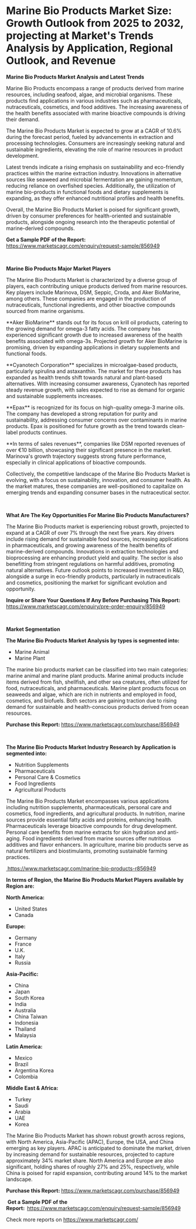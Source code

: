 <p><h1>Marine Bio Products Market Size: Growth Outlook from 2025 to 2032, projecting at Market's Trends Analysis by Application, Regional Outlook, and Revenue</h1></p><p><strong>Marine Bio Products Market Analysis and Latest Trends</strong></p>
<p><p>Marine Bio Products encompass a range of products derived from marine resources, including seafood, algae, and microbial organisms. These products find applications in various industries such as pharmaceuticals, nutraceuticals, cosmetics, and food additives. The increasing awareness of the health benefits associated with marine bioactive compounds is driving their demand.</p><p>The Marine Bio Products Market is expected to grow at a CAGR of 10.6% during the forecast period, fueled by advancements in extraction and processing technologies. Consumers are increasingly seeking natural and sustainable ingredients, elevating the role of marine resources in product development. </p><p>Latest trends indicate a rising emphasis on sustainability and eco-friendly practices within the marine extraction industry. Innovations in alternative sources like seaweed and microbial fermentation are gaining momentum, reducing reliance on overfished species. Additionally, the utilization of marine bio-products in functional foods and dietary supplements is expanding, as they offer enhanced nutritional profiles and health benefits.</p><p>Overall, the Marine Bio Products Market is poised for significant growth, driven by consumer preferences for health-oriented and sustainable products, alongside ongoing research into the therapeutic potential of marine-derived compounds.</p></p>
<p><strong>Get a Sample PDF of the Report:&nbsp;</strong> <a href="https://www.marketscagr.com/enquiry/request-sample/856949?utm_campaign=2471&utm_medium=2&utm_source=Github&utm_content=ia&utm_term=07042025&utm_id=marine-bio-products">https://www.marketscagr.com/enquiry/request-sample/856949</a></p>
<p>&nbsp;</p>
<p><strong>Marine Bio Products Major Market Players</strong></p>
<p><p>The Marine Bio Products Market is characterized by a diverse group of players, each contributing unique products derived from marine resources. Key players include Marinova, DSM, Seppic, Croda, and Aker BioMarine, among others. These companies are engaged in the production of nutraceuticals, functional ingredients, and other bioactive compounds sourced from marine organisms.</p><p>**Aker BioMarine** stands out for its focus on krill oil products, catering to the growing demand for omega-3 fatty acids. The company has experienced significant growth due to increased awareness of the health benefits associated with omega-3s. Projected growth for Aker BioMarine is promising, driven by expanding applications in dietary supplements and functional foods. </p><p>**Cyanotech Corporation** specializes in microalgae-based products, particularly spirulina and astaxanthin. The market for these products has expanded as health trends shift towards natural and plant-based alternatives. With increasing consumer awareness, Cyanotech has reported steady revenue growth, with sales expected to rise as demand for organic and sustainable supplements increases.</p><p>**Epax** is recognized for its focus on high-quality omega-3 marine oils. The company has developed a strong reputation for purity and sustainability, addressing consumer concerns over contaminants in marine products. Epax is positioned for future growth as the trend towards clean-label products continues.</p><p>**In terms of sales revenues**, companies like DSM reported revenues of over €10 billion, showcasing their significant presence in the market. Marinova's growth trajectory suggests strong future performance, especially in clinical applications of bioactive compounds.</p><p>Collectively, the competitive landscape of the Marine Bio Products Market is evolving, with a focus on sustainability, innovation, and consumer health. As the market matures, these companies are well-positioned to capitalize on emerging trends and expanding consumer bases in the nutraceutical sector.</p></p>
<p>&nbsp;</p>
<p><strong>What Are The Key Opportunities For Marine Bio Products Manufacturers?</strong></p>
<p><p>The Marine Bio Products market is experiencing robust growth, projected to expand at a CAGR of over 7% through the next five years. Key drivers include rising demand for sustainable food sources, increasing applications in pharmaceuticals, and growing awareness of the health benefits of marine-derived compounds. Innovations in extraction technologies and bioprocessing are enhancing product yield and quality. The sector is also benefitting from stringent regulations on harmful additives, promoting natural alternatives. Future outlook points to increased investment in R&D, alongside a surge in eco-friendly products, particularly in nutraceuticals and cosmetics, positioning the market for significant evolution and opportunity.</p></p>
<p><strong>Inquire or Share Your Questions If Any Before Purchasing This Report:</strong> <a href="https://www.marketscagr.com/enquiry/pre-order-enquiry/856949?utm_campaign=2471&utm_medium=2&utm_source=Github&utm_content=ia&utm_term=07042025&utm_id=marine-bio-products">https://www.marketscagr.com/enquiry/pre-order-enquiry/856949</a></p>
<p>&nbsp;</p>
<p><strong>Market Segmentation</strong></p>
<p><strong>The Marine Bio Products Market Analysis by types is segmented into:</strong></p>
<p><ul><li>Marine Animal</li><li>Marine Plant</li></ul></p>
<p><p>The marine bio products market can be classified into two main categories: marine animal and marine plant products. Marine animal products include items derived from fish, shellfish, and other sea creatures, often utilized for food, nutraceuticals, and pharmaceuticals. Marine plant products focus on seaweeds and algae, which are rich in nutrients and employed in food, cosmetics, and biofuels. Both sectors are gaining traction due to rising demand for sustainable and health-conscious products derived from ocean resources.</p></p>
<p><strong>Purchase this Report:&nbsp;</strong><a href="https://www.marketscagr.com/purchase/856949?utm_campaign=2471&utm_medium=2&utm_source=Github&utm_content=ia&utm_term=07042025&utm_id=marine-bio-products">https://www.marketscagr.com/purchase/856949</a></p>
<p>&nbsp;</p>
<p><strong>The Marine Bio Products Market Industry Research by Application is segmented into:</strong></p>
<p><ul><li>Nutrition Supplements</li><li>Pharmaceuticals</li><li>Personal Care & Cosmetics</li><li>Food Ingredients</li><li>Agricultural Products</li></ul></p>
<p><p>The Marine Bio Products Market encompasses various applications including nutrition supplements, pharmaceuticals, personal care and cosmetics, food ingredients, and agricultural products. In nutrition, marine sources provide essential fatty acids and proteins, enhancing health. Pharmaceuticals leverage bioactive compounds for drug development. Personal care benefits from marine extracts for skin hydration and anti-aging. Food ingredients derived from marine sources offer nutritious additives and flavor enhancers. In agriculture, marine bio products serve as natural fertilizers and biostimulants, promoting sustainable farming practices.</p></p>
<p><a href="https://www.marketscagr.com/marine-bio-products-r856949?utm_campaign=2471&utm_medium=2&utm_source=Github&utm_content=ia&utm_term=07042025&utm_id=marine-bio-products">&nbsp;https://www.marketscagr.com/marine-bio-products-r856949</a></p>
<p><strong>In terms of Region, the Marine Bio Products Market Players available by Region are:</strong></p>
<p>
    <p> <strong> North America: </strong>
        <ul>
            <li>United States</li>
            <li>Canada</li>
        </ul>
        </p> 
    <p> <strong> Europe: </strong>
        <ul>
            <li>Germany</li>
            <li>France</li>
            <li>U.K.</li>
            <li>Italy</li>
            <li>Russia</li>
        </ul>
        </p> 
    <p> <strong> Asia-Pacific: </strong>
        <ul>
            <li>China</li>
            <li>Japan</li>
            <li>South Korea</li>
            <li>India</li>
            <li>Australia</li>
            <li>China Taiwan</li>
            <li>Indonesia</li>
            <li>Thailand</li>
            <li>Malaysia</li>
        </ul>
        </p> 
    <p> <strong> Latin America: </strong>
        <ul>
            <li>Mexico</li>
            <li>Brazil</li>
            <li>Argentina Korea</li>
            <li>Colombia</li>
        </ul>
        </p> 
    <p> <strong> Middle East & Africa: </strong>
        <ul>
            <li>Turkey</li>
            <li>Saudi</li>
            <li>Arabia</li>
            <li>UAE</li>
            <li>Korea</li>
        </ul>
    </p>
    </p>
<p><p>The Marine Bio Products Market has shown robust growth across regions, with North America, Asia-Pacific (APAC), Europe, the USA, and China emerging as key players. APAC is anticipated to dominate the market, driven by increasing demand for sustainable resources, projected to capture approximately 34% market share. North America and Europe are also significant, holding shares of roughly 27% and 25%, respectively, while China is poised for rapid expansion, contributing around 14% to the market landscape.</p></p>
<p><strong>Purchase this Report: </strong><a href="https://www.marketscagr.com/purchase/856949?utm_campaign=2471&utm_medium=2&utm_source=Github&utm_content=ia&utm_term=07042025&utm_id=marine-bio-products">https://www.marketscagr.com/purchase/856949</a></p>
<p>&nbsp;<strong>Get a Sample PDF of the Report:&nbsp;&nbsp;</strong><a href="https://www.marketscagr.com/enquiry/request-sample/856949?utm_campaign=2471&utm_medium=2&utm_source=Github&utm_content=ia&utm_term=07042025&utm_id=marine-bio-products">https://www.marketscagr.com/enquiry/request-sample/856949</a></p>
<p><strong></strong></p>
<p>Check more reports on <a href="https://www.marketscagr.com/?utm_campaign=2471&utm_medium=2&utm_source=Github&utm_content=ia&utm_term=07042025&utm_id=marine-bio-products">https://www.marketscagr.com/</a></p>